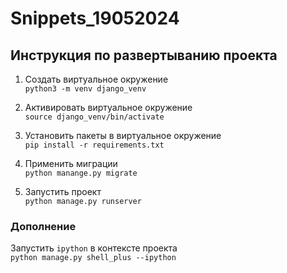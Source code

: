# Snippets_19052024

## Инструкция по развертыванию проекта

1. Создать виртуальное окружение  
`python3 -m venv django_venv`

2. Активировать виртуальное окружение    
`source django_venv/bin/activate`

3. Установить пакеты в виртуальное окружение  
`pip install -r requirements.txt`

4. Применить миграции  
`python manange.py migrate`

5. Запустить проект  
`python manage.py runserver`


### Дополнение
Запустить `ipython` в контексте проекта  
`python manage.py shell_plus --ipython`